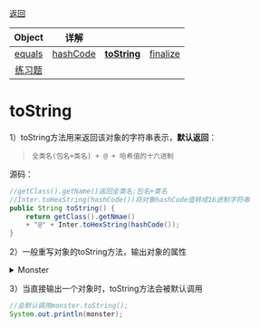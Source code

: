 [返回](面向对象编程.md)

|Object|详解|||
|:-:|:-:|:-:|:-:|
|[equals](Object类详解-equals.md)|[hashCode](Object类详解-hashcode.md)|[**toString**](Object类详解-toString.md)|[finalize](Object类详解-finalize.md)|
|[练习题](练习题-equals.md)|


# toString

1）toString方法用来返回该对象的字符串表示，**默认返回**：  
> `全类名(包名+类名) + @ + 哈希值的十六进制`

源码：
```java
//getClass().getName()返回全类名:包名+类名
//Inter.toHexString(hashCode())将对象hashCode值转成16进制字符串
public String toString() {
    return getClass().getNmae() 
    + "@" + Inter.toHexString(hashCode());
}
```
2）一般重写对象的toString方法，输出对象的属性

<details><summary>Monster</summary>

```java
package com.encap.tostring;

public class Monster {
    private String name;
    private String job;
    private double sal;

    public Monster(String name, String job, double sal) {
        this.name = name;
        this.job = job;
        this.sal = sal;
    }

    @Override
    public String toString() {//一般是把对象的属性输出来
        return "Monster{" +
                "name='" + name + '\'' +
                ", job='" + job + '\'' +
                ", sal=" + sal +
                '}';
    }
}
```
</details>



3）当直接输出一个对象时，toString方法会被默认调用

```java
//会默认调用monster.toString();
System.out.println(monster);
```